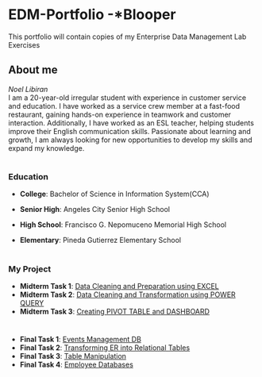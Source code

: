 # EDM-Portfolio -*Blooper
This portfolio will contain copies of my Enterprise Data Management Lab Exercises
## About me
*Noel Libiran*  
I am a 20-year-old irregular student with experience in customer service and education. I have worked as a service crew member at a fast-food restaurant, gaining hands-on experience in teamwork and customer interaction. Additionally, I have worked as an ESL teacher, helping students improve their English communication skills. Passionate about learning and growth, I am always looking for new opportunities to develop my skills and expand my knowledge.
#
### Education   
- **College**: Bachelor of Science in Information System(CCA)

- **Senior High**: Angeles City Senior High School

- **High School**: Francisco G. Nepomuceno Memorial High School

- **Elementary**: Pineda Gutierrez Elementary School
#
### My Project
- **Midterm Task 1**: [Data Cleaning and Preparation using EXCEL](https://github.com/Blooper1209/Portfolio/blob/main/Midterm%20Task%201/README.md)
- **Midterm Task 2**: [Data Cleaning and Transformation using POWER QUERY](https://github.com/Blooper1209/Portfolio/tree/main/Midterm%20Task%202#readme)
- **Midterm Task 3**: [Creating PIVOT TABLE and DASHBOARD](https://github.com/Blooper1209/Portfolio/tree/main/Midterm_Task_3#readme)
#
- **Final Task 1**: [Events Management DB](https://github.com/Blooper1209/Portfolio/tree/main/Finals%20Task-1#readme)
- **Final Task 2**: [Transforming ER into Relational Tables](https://github.com/Blooper1209/Portfolio/tree/main/Finals%20Task-2#readme)
- **Final Task 3**: [Table Manipulation](https://github.com/Blooper1209/Portfolio/tree/main/Finals%20Task-3#readme)
- **Final Task 4**: [Employee Databases](https://github.com/Blooper1209/Portfolio/blob/main/Finals%20Task-4/README.md)
